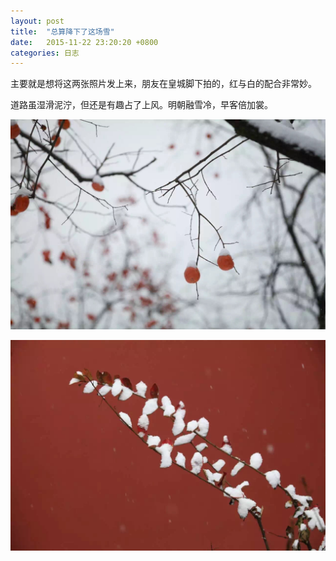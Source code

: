 ```yaml
---
layout: post
title:  "总算降下了这场雪"
date:   2015-11-22 23:20:20 +0800
categories: 日志
---
```

主要就是想将这两张照片发上来，朋友在皇城脚下拍的，红与白的配合非常妙。

道路虽湿滑泥泞，但还是有趣占了上风。明朝融雪冷，早客倍加裳。

![雪](/assets/images/blog/2015-11-22-snow0.jpg)

![雪](/assets/images/blog/2015-11-22-snow1.jpg)